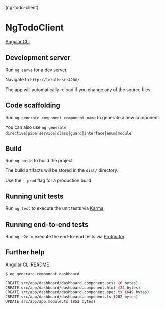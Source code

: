 (ng-todo-client)
# NgTodoClient

[Angular CLI](https://github.com/angular/angular-cli) 

## Development server

Run `ng serve` for a dev server. 

Navigate to `http://localhost:4200/`. 

The app will automatically reload if you change any of the source files.

## Code scaffolding

Run `ng generate component component-name` to generate a new component. 

You can also use `ng generate directive|pipe|service|class|guard|interface|enum|module`.

## Build

Run `ng build` to build the project. 

The build artifacts will be stored in the `dist/` directory. 

Use the `--prod` flag for a production build.

## Running unit tests

Run `ng test` to execute the unit tests via [Karma](https://karma-runner.github.io).

## Running end-to-end tests

Run `ng e2e` to execute the end-to-end tests via [Protractor](http://www.protractortest.org/).

## Further help

[Angular CLI README](https://github.com/angular/angular-cli/blob/master/README.md)


```sh
$ ng generate component dashboard

CREATE src/app/dashboard/dashboard.component.scss (0 bytes)
CREATE src/app/dashboard/dashboard.component.html (24 bytes)
CREATE src/app/dashboard/dashboard.component.spec.ts (649 bytes)
CREATE src/app/dashboard/dashboard.component.ts (282 bytes)
UPDATE src/app/app.module.ts (852 bytes)
```